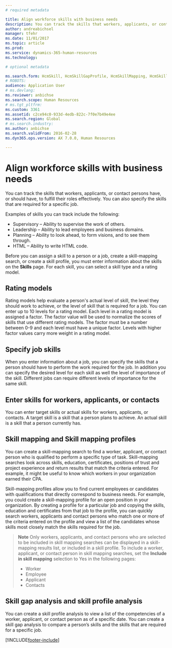 ```yaml
---
# required metadata

title: Align workforce skills with business needs
description: You can track the skills that workers, applicants, or contact persons have, or should have, to fulfill their roles effectively. You can also specify the skills that are required for a specific job.
author: andreabichsel
manager: tfehr
ms.date: 11/01/2017
ms.topic: article
ms.prod: 
ms.service: dynamics-365-human-resources
ms.technology: 

# optional metadata

ms.search.form: HcmSkill, HcmSkillGapProfile, HcmSkillMapping, HcmSkillType, HcmEmployeeDevelopmentWorkspace
# ROBOTS: 
audience: Application User
# ms.devlang: 
ms.reviewer: anbichse
ms.search.scope: Human Resources
# ms.tgt_pltfrm: 
ms.custom: 3361
ms.assetid: c2ce94c0-933d-4edb-822c-7f0e7b49e4ee
ms.search.region: Global
# ms.search.industry: 
ms.author: anbichse
ms.search.validFrom: 2016-02-28
ms.dyn365.ops.version: AX 7.0.0, Human Resources

---
```


# Align workforce skills with business needs

You can track the skills that workers, applicants, or contact persons have, or should have, to fulfill their roles effectively. You can also specify the skills that are required for a specific job.

Examples of skills you can track include the following:
-   Supervisory – Ability to supervise the work of others.
-   Leadership – Ability to lead employees and business domains.
-   Planning – Ability to look ahead, to form visions, and to see them through.
-   HTML – Ability to write HTML code.

Before you can assign a skill to a person or a job, create a skill-mapping search, or create a skill profile, you must enter information about the skills on the **Skills** page. For each skill, you can select a skill type and a rating model.

## Rating models
Rating models help evaluate a person's actual level of skill, the level they should work to achieve, or the level of skill that is required for a job. You can enter up to 10 levels for a rating model.  Each level in a rating model is assigned a factor.  The factor value will be used to normalize the scores of skills that use different rating models.  The factor must be a number between 0-9 and each level must have a unique factor.  Levels with higher factor values carry more weight in a rating model.

## Specify job skills
When you enter information about a job, you can specify the skills that a person should have to perform the work required for the job.  In addition you can specify the desired level for each skill as well the level of importance of the skill. Different jobs can require different levels of importance for the same skill.

## Enter skills for workers, applicants, or contacts
You can enter target skills or actual skills for workers, applicants, or contacts. A target skill is a skill that a person plans to achieve. An actual skill is a skill that a person currently has.

## Skill mapping and Skill mapping profiles
You can create a skill-mapping search to find a worker, applicant, or contact person who is qualified to perform a specific type of task. Skill-mapping searches look across skills, education, certificates, positions of trust and project experience and return results that match the criteria entered.  For example, it might be useful to know which workers in your organization earned their CPA.

Skill-mapping profiles allow you to find current employees or candidates with qualifications that directly correspond to business needs.  For example, you could create a skill-mapping profile for an open position in your organization. By creating a profile for a particular job and copying the skills, education and certificates from that job to the profile, you can quickly search workers, applicants and contact persons who match one or more of the criteria entered on the profile and view a list of the candidates whose skills most closely match the skills required for the job.

> **Note**
> Only workers, applicants, and contact persons who are selected to be included in skill mapping searches can be displayed in a skill-mapping results list, or included in a skill profile. To include a worker, applicant, or contact person in skill mapping searches, set the **Include in skill mapping** selection to Yes in the following pages:
> 
> + Worker
> + Employee
> + Applicant
> + Contacts

## Skill gap analysis and skill profile analysis
You can create a skill profile analysis to view a list of the competencies of a worker, applicant, or contact person as of a specific date. You can create a skill gap analysis to compare a person’s skills and the skills that are required for a specific job.  




[!INCLUDE[footer-include](../includes/footer-banner.md)]